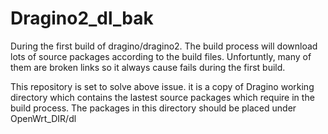 Dragino2_dl_bak
===============
During the first build of dragino/dragino2. The build process will download lots of source packages according to the build files. Unfortuntly, many of them are broken links so it always cause fails during the first build. 

This repository is set to solve above issue. it is a copy of Dragino working directory which contains the lastest source packages which require in the build process. The packages in this directory should be placed under OpenWrt_DIR/dl
